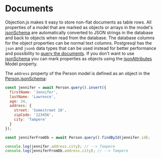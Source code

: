 # Documents

Objection.js makes it easy to store non-flat documents as table rows. All properties of a model that are marked as objects or arrays in the model's [jsonSchema](/api/model/static-properties.html#static-jsonschema) are automatically converted to JSON strings in the database and back to objects when read from the database. The database columns for the object properties can be normal text columns. Postgresql has the `json` and `jsonb` data types that can be used instead for better performance and possibility to [query the documents](https://www.postgresql.org/docs/9.4/static/functions-json.html). If you don't want to use [jsonSchema](/api/model/static-properties.html#static-jsonschema) you can mark properties as objects using the [jsonAttributes](/api/model/static-properties.html#static-jsonattributes)
Model property.

The `address` property of the Person model is defined as an object in the [Person.jsonSchema](/api/model/static-properties.html#static-jsonschema):

```js
const jennifer = await Person.query().insert({
  firstName: 'Jennifer',
  lastName: 'Lawrence',
  age: 24,
  address: {
    street: 'Somestreet 10',
    zipCode: '123456',
    city: 'Tampere'
  }
});

const jenniferFromDb = await Person.query().findById(jennifer.id);

console.log(jennifer.address.city); // --> Tampere
console.log(jenniferFromDb.address.city); // --> Tampere
```
